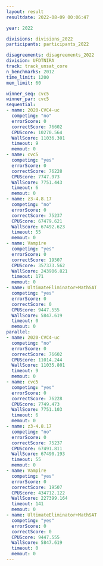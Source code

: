 ```yaml
---
layout: result
resultdate: 2022-08-09 00:06:47

year: 2022

divisions: divisions_2022
participants: participants_2022

disagreements: disagreements_2022
division: UFDTNIRA
track: track_unsat_core
n_benchmarks: 2012
time_limit: 1200
mem_limit: 60

winner_seq: cvc5
winner_par: cvc5
sequential:
- name: 2020-CVC4-uc
  competing: "no"
  errorScore: 0
  correctScore: 76602
  CPUScore: 10270.564
  WallScore: 11036.301
  timeout: 9
  memout: 0
- name: cvc5
  competing: "yes"
  errorScore: 0
  correctScore: 76228
  CPUScore: 7747.973
  WallScore: 7751.443
  timeout: 6
  memout: 0
- name: z3-4.8.17
  competing: "no"
  errorScore: 0
  correctScore: 75237
  CPUScore: 67479.621
  WallScore: 67492.623
  timeout: 55
  memout: 0
- name: Vampire
  competing: "yes"
  errorScore: 0
  correctScore: 19507
  CPUScore: 357373.562
  WallScore: 243906.821
  timeout: 171
  memout: 0
- name: UltimateEliminator+MathSAT
  competing: "yes"
  errorScore: 0
  correctScore: 0
  CPUScore: 9447.555
  WallScore: 5847.619
  timeout: 0
  memout: 0
parallel:
- name: 2020-CVC4-uc
  competing: "no"
  errorScore: 0
  correctScore: 76602
  CPUScore: 11014.244
  WallScore: 11035.801
  timeout: 9
  memout: 0
- name: cvc5
  competing: "yes"
  errorScore: 0
  correctScore: 76228
  CPUScore: 7749.473
  WallScore: 7751.103
  timeout: 6
  memout: 0
- name: z3-4.8.17
  competing: "no"
  errorScore: 0
  correctScore: 75237
  CPUScore: 67491.811
  WallScore: 67490.193
  timeout: 55
  memout: 0
- name: Vampire
  competing: "yes"
  errorScore: 0
  correctScore: 19507
  CPUScore: 434712.122
  WallScore: 227399.164
  timeout: 141
  memout: 0
- name: UltimateEliminator+MathSAT
  competing: "yes"
  errorScore: 0
  correctScore: 0
  CPUScore: 9447.555
  WallScore: 5847.619
  timeout: 0
  memout: 0
---
```

